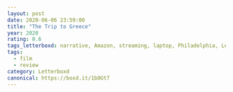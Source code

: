 ```yaml
---
layout: post 
date: 2020-06-06 23:59:00
title: "The Trip to Greece"
year: 2020
rating: 0.6
tags_letterboxd: narrative, Amazon, streaming, laptop, Philadelphia, Leah
tags:
  - film
  - review
category: Letterboxd
canonical: https://boxd.it/1bOGt7
---
```


